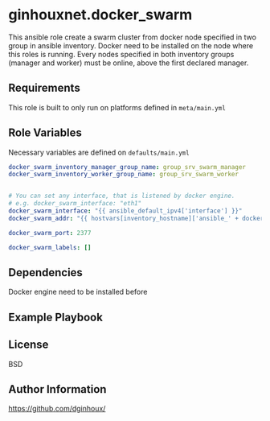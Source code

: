 ginhouxnet.docker_swarm
=========

This ansible role create a swarm cluster from docker node specified in two group in ansible inventory.
Docker need to be installed on the node where this roles is running.
Every nodes specified in both inventory groups (manager and worker) must be online, above the first declared manager.



Requirements
------------

This role is built to only run on platforms defined in `meta/main.yml`


Role Variables
--------------

Necessary variables are defined on `defaults/main.yml`

```yaml
docker_swarm_inventory_manager_group_name: group_srv_swarm_manager
docker_swarm_inventory_worker_group_name: group_srv_swarm_worker


# You can set any interface, that is listened by docker engine.
# e.g. docker_swarm_interface: "eth1"
docker_swarm_interface: "{{ ansible_default_ipv4['interface'] }}"
docker_swarm_addr: "{{ hostvars[inventory_hostname]['ansible_' + docker_swarm_interface]['ipv4']['address'] }}"

docker_swarm_port: 2377

docker_swarm_labels: []
```


Dependencies
------------

Docker engine need to be installed before


Example Playbook
----------------



License
-------

BSD


Author Information
------------------

https://github.com/dginhoux/
